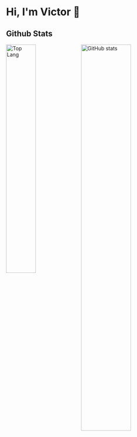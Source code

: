 # Hi, I'm Victor 👋

## Github Stats
<img alt="Top Lang" width="40%"  align="left" src="https://github-readme-stats.vercel.app/api/top-langs/?username=VictorHernandezGonzalez&layout=compact&theme=dracula&cache_seconds=1800">
<img alt="GitHub stats" width="52%"  align="left" src="https://github-readme-stats.vercel.app/api?username=VictorHernandezGonzalez&show_icons=true&theme=dracula">
